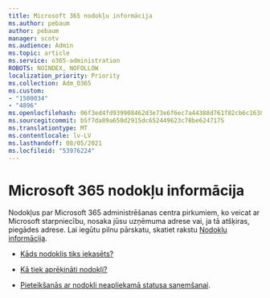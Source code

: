 ```yaml
---
title: Microsoft 365 nodokļu informācija
ms.author: pebaum
author: pebaum
manager: scotv
ms.audience: Admin
ms.topic: article
ms.service: o365-administration
ROBOTS: NOINDEX, NOFOLLOW
localization_priority: Priority
ms.collection: Adm_O365
ms.custom:
- "1500034"
- "4896"
ms.openlocfilehash: 06f3ed4fd939908462d3e73e6f6ec7a44388d761f82cb6c1638ae1d63217e54d
ms.sourcegitcommit: b5f7da89a650d2915dc652449623c78be6247175
ms.translationtype: MT
ms.contentlocale: lv-LV
ms.lasthandoff: 08/05/2021
ms.locfileid: "53976224"
---
```

# <a name="microsoft-365-tax-information"></a>Microsoft 365 nodokļu informācija

Nodokļus par Microsoft 365 administrēšanas centra pirkumiem, ko veicat ar Microsoft starpniecību, nosaka jūsu uzņēmuma adrese vai, ja tā atšķiras, piegādes adrese. Lai iegūtu pilnu pārskatu, skatiet rakstu [Nodokļu informācija](https://docs.microsoft.com/microsoft-365/commerce/billing-and-payments/tax-information?view=o365-worldwide).

- [Kāds nodoklis tiks iekasēts?](https://docs.microsoft.com/microsoft-365/commerce/billing-and-payments/tax-information?view=o365-worldwide#what-tax-will-i-be-charged) 

- [Kā tiek aprēķināti nodokļi?](https://docs.microsoft.com/microsoft-365/commerce/billing-and-payments/tax-information?view=o365-worldwide#how-taxes-are-calculated)

- [Pieteikšanās ar nodokli neapliekamā statusa saņemšanai](https://docs.microsoft.com/microsoft-365/commerce/billing-and-payments/tax-information?view=o365-worldwide#apply-for-tax-exempt-status).

